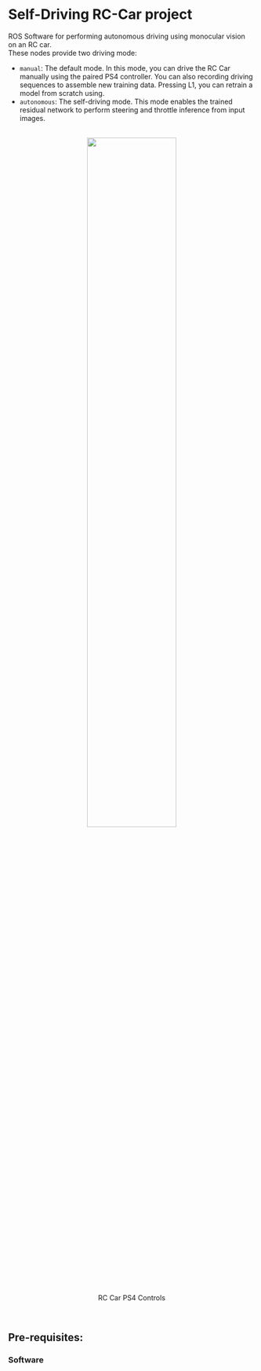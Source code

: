 # Self-Driving RC-Car project  
ROS Software for performing autonomous driving using monocular vision on an RC car.  
These nodes provide two driving mode:  
- `manual`: The default mode. In this mode, you can drive the RC Car manually using the paired PS4 controller. You can also recording driving sequences to assemble new training data. Pressing L1, you can retrain a model from scratch using. 
- `autonomous`: The self-driving mode. This mode enables the trained residual network to perform steering and throttle inference from input images. 

<br />
<div align="center"><img width="60%" src ="https://raw.githubusercontent.com/germain-hug/Autonomous-RC-Car/master/images/controller.png" /><p style="text-align=center";> RC Car PS4 Controls</p></div>  
<br /> 

## Pre-requisites:  
### Software  


 
